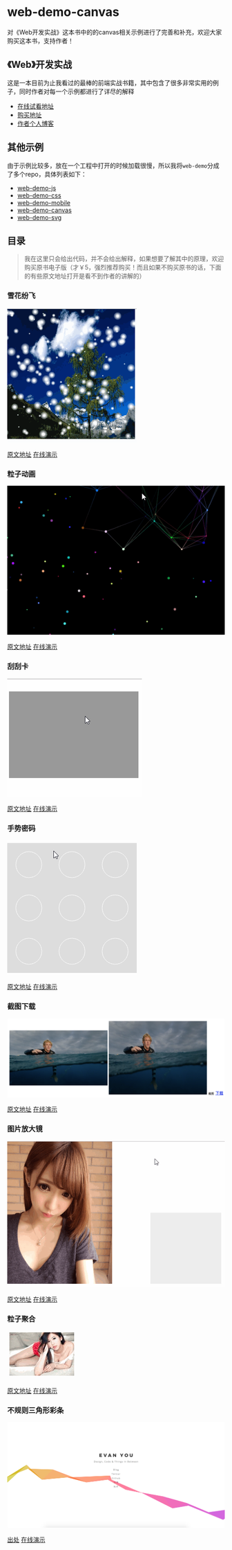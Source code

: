 # web-demo-canvas
对《Web开发实战》这本书中的的canvas相关示例进行了完善和补充，欢迎大家购买这本书，支持作者！

## 《Web》开发实战
这是一本目前为止我看过的最棒的前端实战书籍，其中包含了很多非常实用的例子，同时作者对每一个示例都进行了详尽的解释

* [在线试看地址](https://www.kancloud.cn/dennis/javascriptmethod/261471)
* [购买地址](https://www.kancloud.cn/dennis/javascriptmethod)
* [作者个人博客](http://ghmagical.com/)

## 其他示例
由于示例比较多，放在一个工程中打开的时候加载很慢，所以我将`web-demo`分成了多个repo，具体列表如下：

* [web-demo-js](https://github.com/merrier/web-demo-js)
* [web-demo-css](https://github.com/merrier/web-demo-css)
* [web-demo-mobile](https://github.com/merrier/web-demo-mobile)
* [web-demo-canvas](https://github.com/merrier/web-demo-canvas)
* [web-demo-svg](https://github.com/merrier/web-demo-svg)

## 目录
> 我在这里只会给出代码，并不会给出解释，如果想要了解其中的原理，欢迎购买原书电子版（才￥5，强烈推荐购买！而且如果不购买原书的话，下面的有些原文地址打开是看不到作者的讲解的）

### 雪花纷飞

![雪花纷飞](./Sampleimg/snow.gif)

[原文地址](https://www.kancloud.cn/dennis/javascriptmethod/261528)
[在线演示](http://merrier.github.io/web-demo-canvas/snow/snow.html)

### 粒子动画

![粒子动画](./Sampleimg/particle.gif)

[原文地址](https://www.kancloud.cn/dennis/javascriptmethod/261529)
[在线演示](http://merrier.github.io/web-demo-canvas/particle/particle.html)

### 刮刮卡

![刮刮卡](./Sampleimg/card.gif)

[原文地址](https://www.kancloud.cn/dennis/javascriptmethod/261530)
[在线演示](http://merrier.github.io/web-demo-canvas/card/card.html)

### 手势密码

![手势密码](./Sampleimg/gestureLock.gif)

[原文地址](https://www.kancloud.cn/dennis/javascriptmethod/261531)
[在线演示](http://merrier.github.io/web-demo-canvas/gestureLock/gestureLock.html)

### 截图下载

![截图下载](./Sampleimg/printscreen.png)

[原文地址](https://www.kancloud.cn/dennis/javascriptmethod/261532)
[在线演示](http://merrier.github.io/web-demo-canvas/printscreen/printscreen.html)

### 图片放大镜

![图片放大镜](./Sampleimg/glass.gif)

[原文地址](https://www.kancloud.cn/dennis/javascriptmethod/261533)
[在线演示](http://merrier.github.io/web-demo-canvas/glass/glass.html)

### 粒子聚合

![粒子聚合](./Sampleimg/explode.gif)

[原文地址](https://www.kancloud.cn/dennis/javascriptmethod/266767)
[在线演示](http://merrier.github.io/web-demo-canvas/explode/explode.html)

### 不规则三角形彩条

![不规则三角形彩条](./Sampleimg/colorBar.png)

[出处](http://evanyou.me/)
[在线演示](http://merrier.github.io/web-demo-canvas/colorBar/colorBar.html)